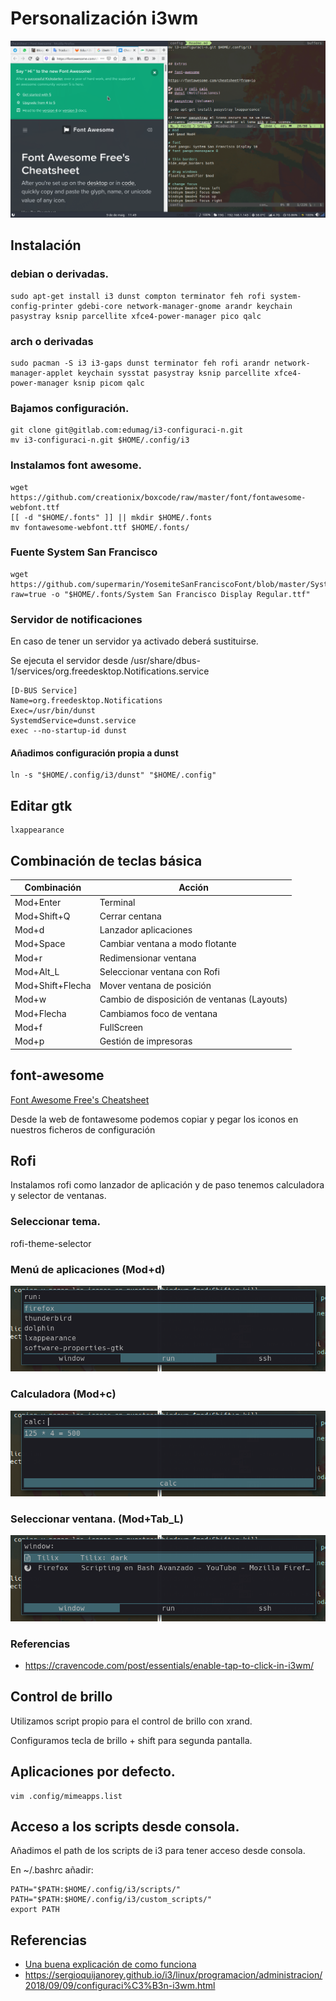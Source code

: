 # Personalización i3wm

![I3Wm](./img/Screenshot-01.png)

## Instalación

### debian o derivadas.

    sudo apt-get install i3 dunst compton terminator feh rofi system-config-printer gdebi-core network-manager-gnome arandr keychain pasystray ksnip parcellite xfce4-power-manager pico qalc

### arch o derivadas

    sudo pacman -S i3 i3-gaps dunst terminator feh rofi arandr network-manager-applet keychain sysstat pasystray ksnip parcellite xfce4-power-manager ksnip picom qalc

### Bajamos configuración.

    git clone git@gitlab.com:edumag/i3-configuraci-n.git
    mv i3-configuraci-n.git $HOME/.config/i3

### Instalamos font awesome.

    wget https://github.com/creationix/boxcode/raw/master/font/fontawesome-webfont.ttf
    [[ -d "$HOME/.fonts" ]] || mkdir $HOME/.fonts
    mv fontawesome-webfont.ttf $HOME/.fonts/

### Fuente System San Francisco

    wget https://github.com/supermarin/YosemiteSanFranciscoFont/blob/master/System%20San%20Francisco%20Display%20Regular.ttf?raw=true -o "$HOME/.fonts/System San Francisco Display Regular.ttf"

### Servidor de notificaciones

En caso de tener un servidor ya activado deberá sustituirse.

Se ejecuta el servidor desde /usr/share/dbus-1/services/org.freedesktop.Notifications.service

    [D-BUS Service]
    Name=org.freedesktop.Notifications
    Exec=/usr/bin/dunst
    SystemdService=dunst.service
    exec --no-startup-id dunst

#### Añadimos configuración propia a dunst

    ln -s "$HOME/.config/i3/dunst" "$HOME/.config"

## Editar gtk

```
lxappearance
```

## Combinación de teclas básica

| Combinación      | Acción                                      |
| ---------------- | ------------------------------------------- |
| Mod+Enter        | Terminal                                    |
| Mod+Shift+Q      | Cerrar centana                              |
| Mod+d            | Lanzador aplicaciones                       |
| Mod+Space        | Cambiar ventana a modo flotante             |
| Mod+r            | Redimensionar ventana                       |
| Mod+Alt_L        | Seleccionar ventana con Rofi                |
| Mod+Shift+Flecha | Mover ventana de posición                   |
| Mod+w            | Cambio de disposición de ventanas (Layouts) |
| Mod+Flecha       | Cambiamos foco de ventana                   |
| Mod+f            | FullScreen                                  |
| Mod+p            | Gestión de impresoras                       |

## font-awesome

[Font Awesome Free's Cheatsheet](https://fontawesome.com/cheatsheet?from=io)

Desde la web de fontawesome podemos copiar y pegar los iconos en nuestros
ficheros de configuración

## Rofi

Instalamos rofi como lanzador de aplicación
y de paso tenemos calculadora y selector de
ventanas.

### Seleccionar tema.

rofi-theme-selector

### Menú de aplicaciones (Mod+d)

![Rofi1](./img/i3wm-02.png)

### Calculadora (Mod+c)

![Rofi2](./img/i3wm-03.png)

### Seleccionar ventana. (Mod+Tab_L)

![Rofi3](./img/i3wm-04.png)

### Referencias

- https://cravencode.com/post/essentials/enable-tap-to-click-in-i3wm/

## Control de brillo

Utilizamos script propio para el control de brillo con xrand.

Configuramos tecla de brillo + shift para segunda pantalla.

## Aplicaciones por defecto.

```
vim .config/mimeapps.list
```

## Acceso a los scripts desde consola.

Añadimos el path de los scripts de i3 para tener acceso desde consola.

En ~/.bashrc añadir:

```
PATH="$PATH:$HOME/.config/i3/scripts/"
PATH="$PATH:$HOME/.config/i3/custom_scripts/"
export PATH
```

## Referencias

- [Una buena explicación de como funciona](https://github.com/bookercodes/dotfiles.git)
- https://sergioquijanorey.github.io/i3/linux/programacion/administracion/2018/09/09/configuraci%C3%B3n-i3wm.html

